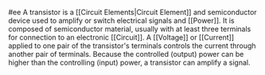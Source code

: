 #ee 
A transistor is a [[Circuit Elements|Circuit Element]] and semiconductor device used to amplify or switch electrical signals and [[Power]]. It is composed of semiconductor material, usually with at least three terminals for connection to an electronic [[Circuit]]. A [[Voltage]] or [[Current]] applied to one pair of the transistor's terminals controls the current through another pair of terminals. Because the controlled (output) power can be higher than the controlling (input) power, a transistor can amplify a signal.